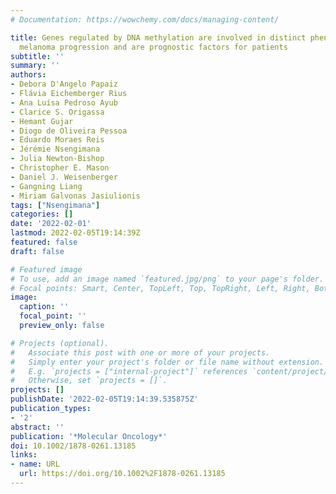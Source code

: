 ```yaml
---
# Documentation: https://wowchemy.com/docs/managing-content/

title: Genes regulated by DNA methylation are involved in distinct phenotypes during
  melanoma progression and are prognostic factors for patients
subtitle: ''
summary: ''
authors:
- Debora D'Angelo Papaiz
- Flávia Eichemberger Rius
- Ana Luísa Pedroso Ayub
- Clarice S. Origassa
- Hemant Gujar
- Diogo de Oliveira Pessoa
- Eduardo Moraes Reis
- Jérémie Nsengimana
- Julia Newton-Bishop
- Christopher E. Mason
- Daniel J. Weisenberger
- Gangning Liang
- Miriam Galvonas Jasiulionis
tags: ["Nsengimana"]
categories: []
date: '2022-02-01'
lastmod: 2022-02-05T19:14:39Z
featured: false
draft: false

# Featured image
# To use, add an image named `featured.jpg/png` to your page's folder.
# Focal points: Smart, Center, TopLeft, Top, TopRight, Left, Right, BottomLeft, Bottom, BottomRight.
image:
  caption: ''
  focal_point: ''
  preview_only: false

# Projects (optional).
#   Associate this post with one or more of your projects.
#   Simply enter your project's folder or file name without extension.
#   E.g. `projects = ["internal-project"]` references `content/project/deep-learning/index.md`.
#   Otherwise, set `projects = []`.
projects: []
publishDate: '2022-02-05T19:14:39.535875Z'
publication_types:
- '2'
abstract: ''
publication: '*Molecular Oncology*'
doi: 10.1002/1878-0261.13185
links:
- name: URL
  url: https://doi.org/10.1002%2F1878-0261.13185
---
```

